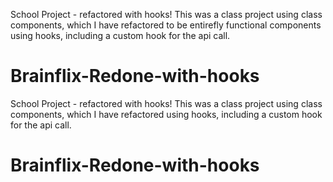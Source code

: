 School Project - refactored with hooks! This was a class project using class components, which I have refactored to be entirefly functional components using hooks, including a custom hook for the api call.

# Brainflix-Redone-with-hooks
School Project - refactored with hooks! This was a class project using class components, which I have refactored using hooks, including a custom hook for the api call.

# Brainflix-Redone-with-hooks
